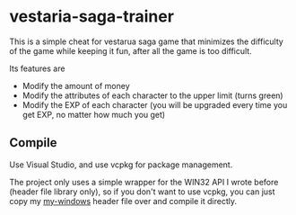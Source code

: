# vestaria-saga-trainer

This is a simple cheat for vestarua saga game that minimizes the difficulty of the game while keeping it fun, after all the game is too difficult.

Its features are
- Modify the amount of money
- Modify the attributes of each character to the upper limit (turns green)
- Modify the EXP of each character (you will be upgraded every time you get EXP, no matter how much you get)

## Compile

Use Visual Studio, and use vcpkg for package management.

The project only uses a simple wrapper for the WIN32 API I wrote before (header file library only), so if you don't want to use vcpkg, you can just copy my [my-windows](https://github.com/Chaojimengnan/my-windows) header file over and compile it directly.
